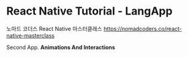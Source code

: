 # React Native Tutorial - LangApp

노마드 코더스 React Native 마스터클래스 <https://nomadcoders.co/react-native-masterclass>

Second App. **Animations And Interactions**
